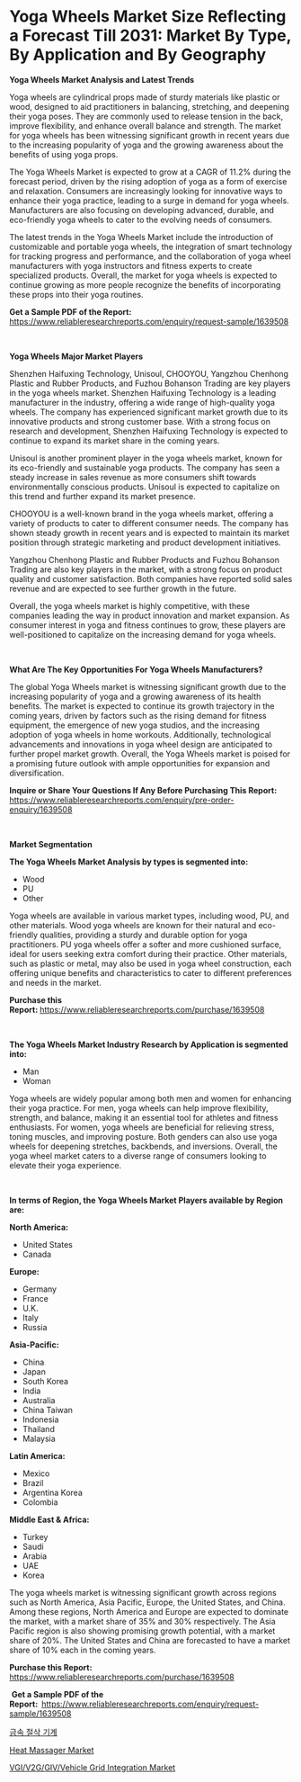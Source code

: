<p><h1>Yoga Wheels Market Size Reflecting a Forecast Till 2031: Market By Type, By Application and By Geography</h1></p><p><strong>Yoga Wheels Market Analysis and Latest Trends</strong></p>
<p><p>Yoga wheels are cylindrical props made of sturdy materials like plastic or wood, designed to aid practitioners in balancing, stretching, and deepening their yoga poses. They are commonly used to release tension in the back, improve flexibility, and enhance overall balance and strength. The market for yoga wheels has been witnessing significant growth in recent years due to the increasing popularity of yoga and the growing awareness about the benefits of using yoga props.</p><p>The Yoga Wheels Market is expected to grow at a CAGR of 11.2% during the forecast period, driven by the rising adoption of yoga as a form of exercise and relaxation. Consumers are increasingly looking for innovative ways to enhance their yoga practice, leading to a surge in demand for yoga wheels. Manufacturers are also focusing on developing advanced, durable, and eco-friendly yoga wheels to cater to the evolving needs of consumers.</p><p>The latest trends in the Yoga Wheels Market include the introduction of customizable and portable yoga wheels, the integration of smart technology for tracking progress and performance, and the collaboration of yoga wheel manufacturers with yoga instructors and fitness experts to create specialized products. Overall, the market for yoga wheels is expected to continue growing as more people recognize the benefits of incorporating these props into their yoga routines.</p></p>
<p><strong>Get a Sample PDF of the Report:&nbsp;</strong> <a href="https://www.reliableresearchreports.com/enquiry/request-sample/1639508">https://www.reliableresearchreports.com/enquiry/request-sample/1639508</a></p>
<p>&nbsp;</p>
<p><strong>Yoga Wheels Major Market Players</strong></p>
<p><p>Shenzhen Haifuxing Technology, Unisoul, CHOOYOU, Yangzhou Chenhong Plastic and Rubber Products, and Fuzhou Bohanson Trading are key players in the yoga wheels market. Shenzhen Haifuxing Technology is a leading manufacturer in the industry, offering a wide range of high-quality yoga wheels. The company has experienced significant market growth due to its innovative products and strong customer base. With a strong focus on research and development, Shenzhen Haifuxing Technology is expected to continue to expand its market share in the coming years.</p><p>Unisoul is another prominent player in the yoga wheels market, known for its eco-friendly and sustainable yoga products. The company has seen a steady increase in sales revenue as more consumers shift towards environmentally conscious products. Unisoul is expected to capitalize on this trend and further expand its market presence.</p><p>CHOOYOU is a well-known brand in the yoga wheels market, offering a variety of products to cater to different consumer needs. The company has shown steady growth in recent years and is expected to maintain its market position through strategic marketing and product development initiatives.</p><p>Yangzhou Chenhong Plastic and Rubber Products and Fuzhou Bohanson Trading are also key players in the market, with a strong focus on product quality and customer satisfaction. Both companies have reported solid sales revenue and are expected to see further growth in the future.</p><p>Overall, the yoga wheels market is highly competitive, with these companies leading the way in product innovation and market expansion. As consumer interest in yoga and fitness continues to grow, these players are well-positioned to capitalize on the increasing demand for yoga wheels.</p></p>
<p>&nbsp;</p>
<p><strong>What Are The Key Opportunities For Yoga Wheels Manufacturers?</strong></p>
<p><p>The global Yoga Wheels market is witnessing significant growth due to the increasing popularity of yoga and a growing awareness of its health benefits. The market is expected to continue its growth trajectory in the coming years, driven by factors such as the rising demand for fitness equipment, the emergence of new yoga studios, and the increasing adoption of yoga wheels in home workouts. Additionally, technological advancements and innovations in yoga wheel design are anticipated to further propel market growth. Overall, the Yoga Wheels market is poised for a promising future outlook with ample opportunities for expansion and diversification.</p></p>
<p><strong>Inquire or Share Your Questions If Any Before Purchasing This Report:</strong> <a href="https://www.reliableresearchreports.com/enquiry/pre-order-enquiry/1639508">https://www.reliableresearchreports.com/enquiry/pre-order-enquiry/1639508</a></p>
<p>&nbsp;</p>
<p><strong>Market Segmentation</strong></p>
<p><strong>The Yoga Wheels Market Analysis by types is segmented into:</strong></p>
<p><ul><li>Wood</li><li>PU</li><li>Other</li></ul></p>
<p><p>Yoga wheels are available in various market types, including wood, PU, and other materials. Wood yoga wheels are known for their natural and eco-friendly qualities, providing a sturdy and durable option for yoga practitioners. PU yoga wheels offer a softer and more cushioned surface, ideal for users seeking extra comfort during their practice. Other materials, such as plastic or metal, may also be used in yoga wheel construction, each offering unique benefits and characteristics to cater to different preferences and needs in the market.</p></p>
<p><strong>Purchase this Report:&nbsp;</strong><a href="https://www.reliableresearchreports.com/purchase/1639508">https://www.reliableresearchreports.com/purchase/1639508</a></p>
<p>&nbsp;</p>
<p><strong>The Yoga Wheels Market Industry Research by Application is segmented into:</strong></p>
<p><ul><li>Man</li><li>Woman</li></ul></p>
<p><p>Yoga wheels are widely popular among both men and women for enhancing their yoga practice. For men, yoga wheels can help improve flexibility, strength, and balance, making it an essential tool for athletes and fitness enthusiasts. For women, yoga wheels are beneficial for relieving stress, toning muscles, and improving posture. Both genders can also use yoga wheels for deepening stretches, backbends, and inversions. Overall, the yoga wheel market caters to a diverse range of consumers looking to elevate their yoga experience.</p></p>
<p>&nbsp;</p>
<p><strong>In terms of Region, the Yoga Wheels Market Players available by Region are:</strong></p>
<p>
    <p> <strong> North America: </strong>
        <ul>
            <li>United States</li>
            <li>Canada</li>
        </ul>
        </p> 
    <p> <strong> Europe: </strong>
        <ul>
            <li>Germany</li>
            <li>France</li>
            <li>U.K.</li>
            <li>Italy</li>
            <li>Russia</li>
        </ul>
        </p> 
    <p> <strong> Asia-Pacific: </strong>
        <ul>
            <li>China</li>
            <li>Japan</li>
            <li>South Korea</li>
            <li>India</li>
            <li>Australia</li>
            <li>China Taiwan</li>
            <li>Indonesia</li>
            <li>Thailand</li>
            <li>Malaysia</li>
        </ul>
        </p> 
    <p> <strong> Latin America: </strong>
        <ul>
            <li>Mexico</li>
            <li>Brazil</li>
            <li>Argentina Korea</li>
            <li>Colombia</li>
        </ul>
        </p> 
    <p> <strong> Middle East & Africa: </strong>
        <ul>
            <li>Turkey</li>
            <li>Saudi</li>
            <li>Arabia</li>
            <li>UAE</li>
            <li>Korea</li>
        </ul>
    </p>
    </p>
<p><p>The yoga wheels market is witnessing significant growth across regions such as North America, Asia Pacific, Europe, the United States, and China. Among these regions, North America and Europe are expected to dominate the market, with a market share of 35% and 30% respectively. The Asia Pacific region is also showing promising growth potential, with a market share of 20%. The United States and China are forecasted to have a market share of 10% each in the coming years.</p></p>
<p><strong>Purchase this Report: </strong><a href="https://www.reliableresearchreports.com/purchase/1639508">https://www.reliableresearchreports.com/purchase/1639508</a></p>
<p>&nbsp;<strong>Get a Sample PDF of the Report:&nbsp;&nbsp;</strong><a href="https://www.reliableresearchreports.com/enquiry/request-sample/1639508">https://www.reliableresearchreports.com/enquiry/request-sample/1639508</a></p>
<p><strong></strong></p>
<p><p><a href="https://github.com/JeromeRtyau89966/Market-Research-Report-List-1/blob/main/49386415202.md">금속 절삭 기계</a></p><p><a href="https://github.com/Airanohannonzb68e5pb53oc1/Market-Research-Report-List-1/blob/main/heat-massager-market.md">Heat Massager Market</a></p><p><a href="https://confirmed-shield-e13.notion.site/VGI-V2G-GIV-Vehicle-Grid-Integration-Market-Size-and-Examines-its-Market-Scope-with-a-Primary-Focu-9dee6690610a41fc85ee0b1f360e43ab">VGI/V2G/GIV/Vehicle Grid Integration Market</a></p></p>
